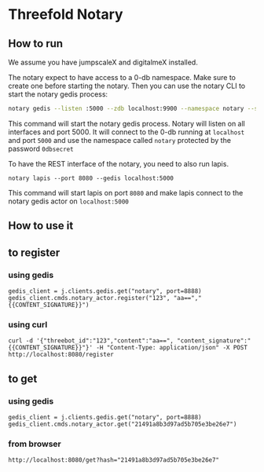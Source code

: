 # Threefold Notary

## How to run

We assume you have jumpscaleX and digitalmeX installed.

The notary expect to have access to a 0-db namespace. Make sure to create one before starting the notary.
Then you can use the notary CLI to start the notary gedis process:
```bash
notary gedis --listen :5000 --zdb localhost:9900 --namespace notary --secret 0dbsecret
```
This command will start the notary gedis process. Notary will listen on all interfaces and port 5000.
It will connect to the 0-db running at `localhost` and port `5000` and use the namespace called `notary` protected by the password `0dbsecret`

To have the REST interface of the notary, you need to also run lapis.
```
notary lapis --port 8080 --gedis localhost:5000
```
This command will start lapis on port `8080` and make lapis connect to the notary gedis actor on `localhost:5000`

## How to use it

## to register

### using gedis

```
gedis_client = j.clients.gedis.get("notary", port=8888)
gedis_client.cmds.notary_actor.register("123", "aa==","{{CONTENT_SIGNATURE}}")
```
### using curl
```
curl -d '{"threebot_id":"123","content":"aa==", "content_signature":"{{CONTENT_SIGNATURE}}"}' -H "Content-Type: application/json" -X POST http://localhost:8080/register
```
## to get
### using gedis

```
gedis_client = j.clients.gedis.get("notary", port=8888)
gedis_client.cmds.notary_actor.get("21491a8b3d97ad5b705e3be26e7")
```

### from browser
```
http://localhost:8080/get?hash="21491a8b3d97ad5b705e3be26e7"
```
